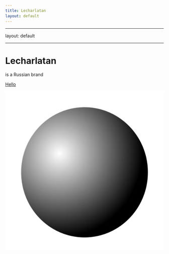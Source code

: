 ```yaml
---
title: Lecharlatan
layout: default
---
```


---
layout: default

---


# Lecharlatan

is a Russian brand

[Hello](http://indexmod.club/)

![Hello](/indexmod.png)
